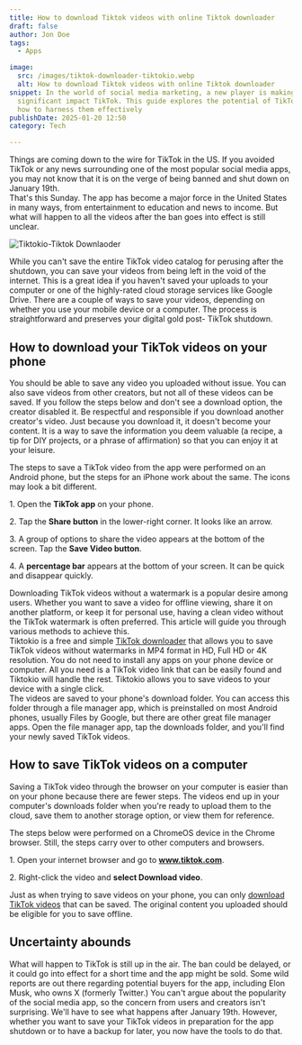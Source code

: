 ```yaml
---
title: How to download Tiktok videos with online Tiktok downloader
draft: false
author: Jon Doe 
tags:
  - Apps

image:
  src: /images/tiktok-downloader-tiktokio.webp
  alt: How to download Tiktok videos with online Tiktok downloader
snippet: In the world of social media marketing, a new player is making a
  significant impact TikTok. This guide explores the potential of TikTok ads and
  how to harness them effectively
publishDate: 2025-01-20 12:50
category: Tech

---
```


Things are coming down to the wire for TikTok in the US. If you avoided TikTok or any news surrounding one of the most popular social media apps, you may not know that it is on the verge of being banned and shut down on January 19th.  
That's this Sunday. The app has become a major force in the United States in many ways, from entertainment to education and news to income. But what will happen to all the videos after the ban goes into effect is still unclear.  

![Tiktokio-Tiktok Downlaoder](/images/tiktok-downloader-tiktokio.webp "Tiktokio - How to download tiktok video")


While you can't save the entire TikTok video catalog for perusing after the shutdown, you can save your videos from being left in the void of the internet. This is a great idea if you haven't saved your uploads to your computer or one of the highly-rated cloud storage services like Google Drive. There are a couple of ways to save your videos, depending on whether you use your mobile device or a computer. The process is straightforward and preserves your digital gold post- TikTok shutdown.

## How to download your TikTok videos on your phone

You should be able to save any video you uploaded without issue. You can also save videos from other creators, but not all of these videos can be saved. If you follow the steps below and don't see a download option, the creator disabled it. Be respectful and responsible if you download another creator's video. Just because you download it, it doesn't become your content. It is a way to save the information you deem valuable (a recipe, a tip for DIY projects, or a phrase of affirmation) so that you can enjoy it at your leisure.

The steps to save a TikTok video from the app were performed on an Android phone, but the steps for an iPhone work about the same. The icons may look a bit different.

 1\.  Open the **TikTok app** on your phone.

2\.  Tap the **Share button** in the lower-right corner. It looks like an arrow.

3\.  A group of options to share the video appears at the bottom of the screen. Tap the **Save Video button**.

4\.  A **percentage bar** appears at the bottom of your screen. It can be quick and disappear quickly.  
 

Downloading TikTok videos without a watermark is a popular desire among users. Whether you want to save a video for offline viewing, share it on another platform, or keep it for personal use, having a clean video without the TikTok watermark is often preferred. This article will guide you through various methods to achieve this.  
Tiktokio is a free and simple [TikTok downloader](https://tiktokio.cam/) that allows you to save TikTok videos without watermarks in MP4 format in HD, Full HD or 4K resolution. You do not need to install any apps on your phone device or computer. All you need is a TikTok video link that can be easily found and Tiktokio will handle the rest. Tiktokio allows you to save videos to your device with a single click.  
The videos are saved to your phone's download folder. You can access this folder through a file manager app, which is preinstalled on most Android phones, usually Files by Google, but there are other great file manager apps. Open the file manager app, tap the downloads folder, and you'll find your newly saved TikTok videos.

## How to save TikTok videos on a computer

Saving a TikTok video through the browser on your computer is easier than on your phone because there are fewer steps. The videos end up in your computer's downloads folder when you're ready to upload them to the cloud, save them to another storage option, or view them for reference.

 The steps below were performed on a ChromeOS device in the Chrome browser. Still, the steps carry over to other computers and browsers.

1\.  Open your internet browser and go to **www.tiktok.com**.

2\.  Right-click the video and **select Download video**.

Just as when trying to save videos on your phone, you can only [download TikTok videos](https://stiktokio.com/) that can be saved. The original content you uploaded should be eligible for you to save offline.

## Uncertainty abounds

What will happen to TikTok is still up in the air. The ban could be delayed, or it could go into effect for a short time and the app might be sold. Some wild reports are out there regarding potential buyers for the app, including Elon Musk, who owns X (formerly Twitter.) You can't argue about the popularity of the social media app, so the concern from users and creators isn't surprising. We'll have to see what happens after January 19th. However, whether you want to save your TikTok videos in preparation for the app shutdown or to have a backup for later, you now have the tools to do that.  
